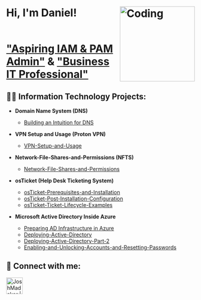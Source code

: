<h1>Hi, I'm Daniel! 
  
<img align="right" alt="Coding" width="200" src="https://imgur.com/ZUjNfA9.png">

  
<br/><a href="https://github.com/dannydough">"Aspiring IAM & PAM Admin"</a> & <a href="https://www.linkedin.com/in/daniel-k-728b871b2/">"Business IT Professional"</a>

<h2>👨‍💻 Information Technology Projects:</h2>


- <b>Domain Name System (DNS)</b>
  - [Building an Intuition for DNS](https://github.com/Dannydough/Building-an-Intuition-for-DNS)
 
-  <b>VPN Setup and Usage (Proton VPN)</b>
    - [VPN-Setup-and-Usage](https://github.com/Dannydough/VPN-Setup-and-Usage)
 
- <b>Network-File-Shares-and-Permissions (NFTS)</b>
  - [Network-File-Shares-and-Permissions](https://github.com/Dannydough/Network-File-Shares-and-Permissions)
 

- <b>osTicket (Help Desk Ticketing System)</b>
  - [osTicket-Prerequisites-and-Installation](https://github.com/Dannydough/osTicket-Prerequisites-and-Installation)
  - [osTicket-Post-Installation-Configuration](https://github.com/Dannydough/osTicket-Post-Installation-Configuration)
  - [osTicket-Ticket-Lifecycle-Examples](https://github.com/Dannydough/osTicket-Ticket-Lifecycle-Examples)

- <b>Microsoft Active Directory Inside Azure</b>
  - [Preparing AD Infrastructure in Azure](https://github.com/Dannydough/Preparing-AD-Infrastructure-in-Azure)
  - [Deploying-Active-Directory](https://github.com/Dannydough/Deploying-Active-Directory)
  - [Deploying-Active-Directory-Part-2](https://github.com/Dannydough/Deploying-Active-Directory-Part-2)
  - [Enabling-and-Unlocking-Accounts-and-Resetting-Passwords](https://github.com/Dannydough/Enabling-and-Unlocking-Accounts-and-Resetting-Passwords)

   
<h2> 🤳 Connect with me:</h2>

[<img align="left" alt="JoshMadakor | LinkedIn" width="44px" src="https://cdn.jsdelivr.net/npm/simple-icons@v3/icons/linkedin.svg" />][linkedin]

[linkedin]: https://linkedin.com/in/daniel-k-728b871b2

